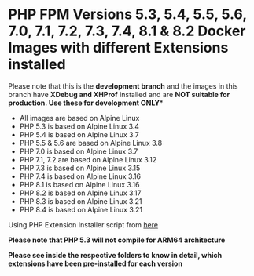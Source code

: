 # PHP FPM Versions 5.3, 5.4, 5.5, 5.6, 7.0, 7.1, 7.2, 7.3, 7.4, 8.1 & 8.2 Docker Images with different Extensions installed

Please note that this is the **development branch** and the images in this branch have **XDebug and XHProf** installed and are **NOT suitable for production. Use these for development ONLY***

* All images are based on Alpine Linux
* PHP 5.3 is based on Alpine Linux 3.4
* PHP 5.4 is based on Alpine Linux 3.7
* PHP 5.5 & 5.6 are based on Alpine Linux 3.8
* PHP 7.0 is based on Alpine Linux 3.7
* PHP 7.1, 7.2 are based on Alpine Linux 3.12
* PHP 7.3 is based on Alpine Linux 3.15
* PHP 7.4 is based on Alpine Linux 3.16
* PHP 8.1 is based on Alpine Linux 3.16
* PHP 8.2 is based on Alpine Linux 3.17
* PHP 8.3 is based on Alpine Linux 3.21
* PHP 8.4 is based on Alpine Linux 3.21

Using PHP Extension Installer script from [here](https://github.com/mlocati/docker-php-extension-installer)

**Please note that PHP 5.3 will not compile for ARM64 architecture**

**Please see inside the respective folders to know in detail, which extensions have been pre-installed for each version**
